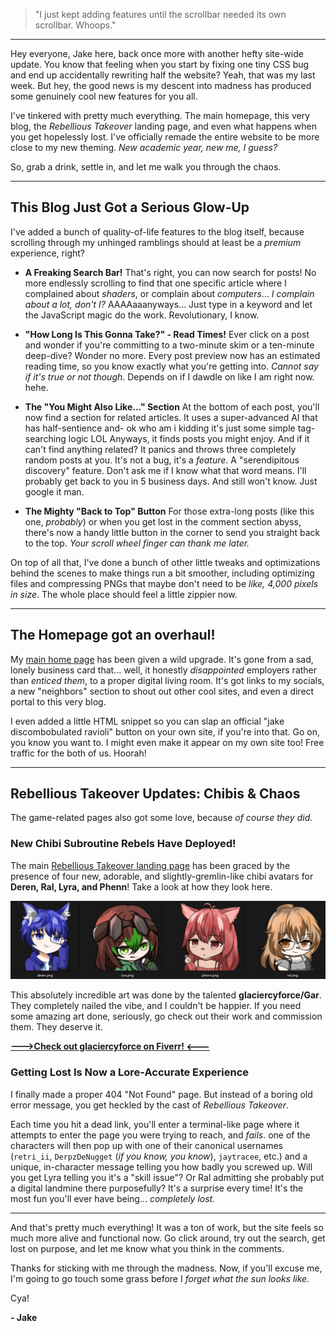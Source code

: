 

> "I just kept adding features until the scrollbar needed its own scrollbar. Whoops."

---

Hey everyone, Jake here, back once more with another hefty site-wide update. You know that feeling when you start by fixing one tiny CSS bug and end up accidentally rewriting half the website? Yeah, that was my last week. But hey, the good news is my descent into madness has produced some genuinely cool new features for you all.

I've tinkered with pretty much everything. The main homepage, this very blog, the *Rebellious Takeover* landing page, and even what happens when you get hopelessly lost. I've officially remade the entire website to be more close to my new theming. *New academic year, new me, I guess?*

So, grab a drink, settle in, and let me walk you through the chaos.

---

## This Blog Just Got a Serious Glow-Up

I've added a bunch of quality-of-life features to the blog itself, because scrolling through my unhinged ramblings should at least be a *premium* experience, right?

* **A Freaking Search Bar!**
    That's right, you can now search for posts! No more endlessly scrolling to find that one specific article where I complained about *shaders*, or complain about *computers*... *I complain about a lot, don't I?*
 AAAAaaanyways... Just type in a keyword and let the JavaScript magic do the work. Revolutionary, I know.

* **"How Long Is This Gonna Take?" - Read Times!**
    Ever click on a post and wonder if you're committing to a two-minute skim or a ten-minute deep-dive? Wonder no more. Every post preview now has an estimated reading time, so you know exactly what you're getting into. *Cannot say if it's true or not though*. Depends on if I dawdle on like I am right now. hehe.

* **The "You Might Also Like..." Section**
    At the bottom of each post, you'll now find a section for related articles. It uses a super-advanced AI that has half-sentience and- ok who am i kidding it's just some simple tag-searching logic LOL
     Anyways, it finds posts you might enjoy. And if it can't find anything related? It panics and throws three completely random posts at you. It's not a bug, it's a *feature*. A "serendipitous discovery" feature.
     Don't ask me if I know what that word means. I'll probably get back to you in 5 business days. And still won't know. Just google it man.

* **The Mighty "Back to Top" Button**
    For those extra-long posts (like this one, *probably*) or when you get lost in the comment section abyss, there's now a handy little button in the corner to send you straight back to the top. *Your scroll wheel finger can thank me later.*

On top of all that, I've done a bunch of other little tweaks and optimizations behind the scenes to make things run a bit smoother, including optimizing files and compressing PNGs that maybe don't need to be *like, 4,000 pixels in size*. The whole place should feel a little zippier now.

---

## The Homepage got an overhaul!

My [main home page](index.html) has been given a wild upgrade. It's gone from a sad, lonely business card that... well, it honestly *disappointed* employers rather than *enticed them*, to a proper digital living room. It's got links to my socials, a new "neighbors" section to shout out other cool sites, and even a direct portal to this very blog.

I even added a little HTML snippet so you can slap an official "jake discombobulated ravioli" button on your own site, if you're into that. Go on, you know you want to. I might even make it appear on my own site too! Free traffic for the both of us. Hoorah!

---

## Rebellious Takeover Updates: Chibis & Chaos

The game-related pages also got some love, because *of course they did.*

### New Chibi Subroutine Rebels Have Deployed!

The main [Rebellious Takeover landing page](rebellioustakeover.html) has been graced by the presence of four new, adorable, and slightly-gremlin-like chibi avatars for **Deren, Ral, Lyra, and Phenn**! Take a look at how they look here.

![they're actually so cute oh mah gah :O](/Images/blog/newchibisohmahgah.png#spoiler)

This absolutely incredible art was done by the talented **glaciercyforce/Gar**. They completely nailed the vibe, and I couldn't be happier. If you need some amazing art done, seriously, go check out their work and commission them. They deserve it.

**[ --->Check out glaciercyforce on Fiverr! <---](https://www.fiverr.com/glaciercyforce)**

### Getting Lost Is Now a Lore-Accurate Experience

I finally made a proper 404 "Not Found" page. But instead of a boring old error message, you get heckled by the cast of *Rebellious Takeover*.

Each time you hit a dead link, you'll enter a terminal-like page where it attempts to enter the page you were trying to reach, and *fails*. one of the characters will then pop up with one of their canonical usernames (`retri_ii`, `DerpzDeNugget` (*if you know, you know*), `jaytracee`, etc.) and a unique, in-character message telling you how badly you screwed up. Will you get Lyra telling you it's a "skill issue"? Or Ral admitting she probably put a digital landmine there purposefully? It's a surprise every time! It's the most fun you'll ever have being... *completely lost.*

---

And that's pretty much everything! It was a ton of work, but the site feels so much more alive and functional now. Go click around, try out the search, get lost on purpose, and let me know what you think in the comments.

Thanks for sticking with me through the madness. Now, if you'll excuse me, I'm going to go touch some grass before I *forget what the sun looks like.*

Cya!

**- Jake**